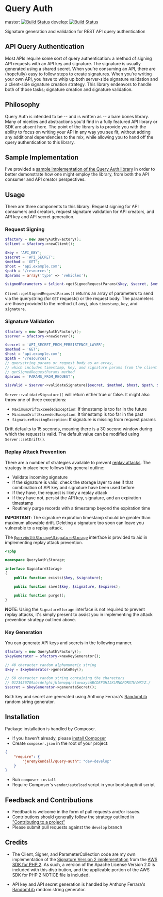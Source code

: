 # Query Auth

master: [![Build Status](https://travis-ci.org/jeremykendall/query-auth.png?branch=master)](https://travis-ci.org/jeremykendall/query-auth) develop: [![Build Status](https://travis-ci.org/jeremykendall/query-auth.png?branch=develop)](https://travis-ci.org/jeremykendall/query-auth)

Signature generation and validation for REST API query authentication

## API Query Authentication

Most APIs require some sort of query authentication: a method of signing API
requests with an API key and signature.  The signature is usually generated
using a shared secret.  When you're consuming an API, there are (hopefully) easy
to follow steps to create signatures. When you're writing your own API, you
have to whip up both server-side signature validation and a client-side
signature creation strategy. This library endeavors to handle both of those
tasks; signature creation and signature validation.

## Philosophy

Query Auth is intended to be -- and is written as -- a bare bones library.  Many of
niceties and abstractions you'd find in a fully featured API library or SDK are
absent here.  The point of the library is to provide you with the ability to
focus on writing your API in any way you see fit, without adding any additional
dependencies to the mix, while allowing you to hand off the query authentication
to this library.


## Sample Implementation

I've provided a [sample implementation of the Query Auth library](https://github.com/jeremykendall/query-auth-impl) 
in order to better demonstrate how one might employ the library, from both the
API consumer and API creator perspectives.

## Usage

There are three components to this library: Request signing for API consumers
and creators, request signature validation for API creators, and API key and
API secret generation.

### Request Signing

``` php
$factory = new QueryAuth\Factory();
$client = $factory->newClient();

$key = 'API_KEY';
$secret = 'API_SECRET';
$method = 'GET';
$host = 'api.example.com';
$path = '/resources';
$params = array('type' => 'vehicles');

$signedParameters = $client->getSignedRequestParams($key, $secret, $method, $host, $path, $params);
```

`Client::getSignedRequestParams()` returns an array of parameters to send via
the querystring (for `GET` requests) or the request body. The parameters are
those provided to the method (if any), plus `timestamp`, `key`, and `signature`.

### Signature Validation

``` php
$factory = new QueryAuth\Factory();
$server = $factory->newServer();

$secret = 'API_SECRET_FROM_PERSISTENCE_LAYER';
$method = 'GET';
$host = 'api.example.com';
$path = '/resources';
// querystring params or request body as an array,
// which includes timestamp, key, and signature params from the client's
// getSignedRequestParams method
$params = 'PARAMS_FROM_REQUEST'; 

$isValid = $server->validateSignature($secret, $method, $host, $path, $params);
```

`Server::validateSignature()` will return either true or false.  It might also
throw one of three exceptions:
* `MaximumDriftExceededException`: If timestamp is too far in the future
* `MinimumDriftExceededException`: It timestamp is too far in the past
* `SignatureMissingException`: If signature is missing from request params

Drift defaults to 15 seconds, meaning there is a 30 second window during which the
request is valid. The default value can be modified using `Server::setDrift()`.

### Replay Attack Prevention

There are a number of strategies available to prevent [replay attacks](http://en.wikipedia.org/wiki/Replay_attack).
The strategy in place here follows this general outline:
* Validate incoming signature
* If the signature is valid, check the storage layer to see if that combination of
API key and signature have been used before
* If they have, the request is likely a replay attack
* If they have not, persist the API key, signature, and an expiration timestamp
* Routinely purge records with a timestamp beyond the expiration time

**IMPORTANT**: The signature expiration timestamp should be greater than
maximum allowable drift.  Deleting a signature too soon can leave you vulnerable
to a replay attack.

The [`QueryAuth\Storage\SignatureStorage`](https://github.com/jeremykendall/query-auth/blob/master/src/QueryAuth/Storage/SignatureStorage.php)
interface is provided to aid in implementing replay attack prevention.

``` php
<?php

namespace QueryAuth\Storage;

interface SignatureStorage
{
    public function exists($key, $signature);

    public function save($key, $signature, $expires);

    public function purge();
}
```

**NOTE**: Using the `SignatureStorage` interface is not required to prevent
replay attacks, it's simply present to assist you in implementing the attack
prevention strategy outlined above.

### Key Generation

You can generate API keys and secrets in the following manner.

``` php
$factory = new QueryAuth\Factory();
$keyGenerator = $factory->newKeyGenerator();

// 40 character random alphanumeric string
$key = $keyGenerator->generateKey();

// 60 character random string containing the characters
// 0123456789abcdefghijklmnopqrstuvwxyzABCDEFGHIJKLMNOPQRSTUVWXYZ./
$secret = $keyGenerator->generateSecret();
```

Both key and secret are generated using Anthony Ferrara's [RandomLib](https://github.com/ircmaxell/RandomLib)
random string generator.

## Installation

Package installation is handled by Composer.

* If you haven't already, please [install Composer](http://getcomposer.org/doc/00-intro.md#installation-nix)
* Create `composer.json` in the root of your project:

``` json
{
    "require": {
        "jeremykendall/query-auth": "dev-develop"
    }
}
```

* Run `composer install`
* Require Composer's `vendor/autoload` script in your bootstrap/init script

## Feedback and Contributions

* Feedback is welcome in the form of pull requests and/or issues.
* Contributions should generally follow the strategy outlined in ["Contributing
  to a project"](https://help.github.com/articles/fork-a-repo#contributing-to-a-project)
* Please submit pull requests against the `develop` branch

## Credits

* The Client, Signer, and ParameterCollection code are my own implementation of
the [Signature Version 2
implementation](https://github.com/aws/aws-sdk-php/blob/master/src/Aws/Common/Signature/SignatureV2.php)
from the [AWS SDK for PHP
2](https://github.com/aws/aws-sdk-php/blob/master/src/Aws/Common/Signature/SignatureV2.php).
As such, a version of the Apache License Version 2.0 is included with this
distribution, and the applicable portion of the AWS SDK for PHP 2 NOTICE file
is included.

* API key and API secret generation is handled by Anthony Ferrara's
[RandomLib](https://github.com/ircmaxell/RandomLib) random string generator.
